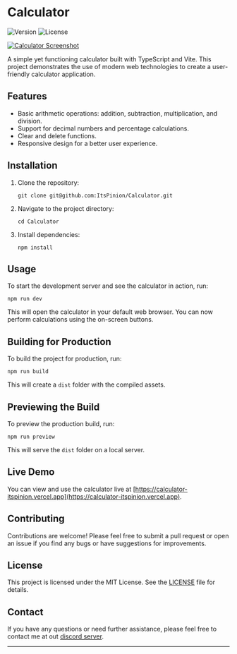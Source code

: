 # Calculator

![Version](https://img.shields.io/badge/version-1.0.0-purple.svg)
![License](https://img.shields.io/badge/license-MIT-green.svg)

[![Calculator Screenshot](https://i.ibb.co/rcqYv99/rsz-660a8ae5802e9.png)](https://calculator-itspinion.vercel.app)

A simple yet functioning calculator built with TypeScript and Vite. This project demonstrates the use of modern web technologies to create a user-friendly calculator application.

## Features

- Basic arithmetic operations: addition, subtraction, multiplication, and division.
- Support for decimal numbers and percentage calculations.
- Clear and delete functions.
- Responsive design for a better user experience.

## Installation

1. Clone the repository:
   ```
   git clone git@github.com:ItsPinion/Calculator.git
   ```
2. Navigate to the project directory:
   ```
   cd Calculator
   ```
3. Install dependencies:
   ```
   npm install
   ```

## Usage

To start the development server and see the calculator in action, run:

```
npm run dev
```

This will open the calculator in your default web browser. You can now perform calculations using the on-screen buttons.

## Building for Production

To build the project for production, run:

```
npm run build
```

This will create a `dist` folder with the compiled assets.

## Previewing the Build

To preview the production build, run:

```
npm run preview
```

This will serve the `dist` folder on a local server.

## Live Demo

You can view and use the calculator live at [https://calculator-itspinion.vercel.app](https://calculator-itspinion.vercel.app).

## Contributing

Contributions are welcome! Please feel free to submit a pull request or open an issue if you find any bugs or have suggestions for improvements.

## License

This project is licensed under the MIT License. See the [LICENSE](LICENSE) file for details.

## Contact

If you have any questions or need further assistance, please feel free to contact me at out [discord server](https://discord.gg/gsTBSKNx).

---
